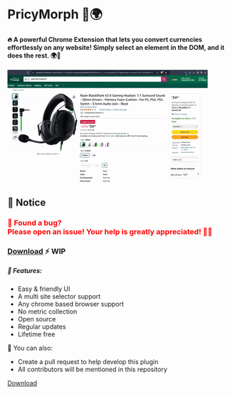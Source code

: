 # PricyMorph 🔄🌍

#### 🔥 A powerful Chrome Extension that lets you convert currencies effortlessly on any website! Simply select an element in the DOM, and it does the rest. 🌍💱

![Demo](assets/img/demo.gif)

## 📢 Notice
### <span style="color:red">🐞 Found a bug? <br> Please open an issue! Your help is greatly appreciated! 🙏🔧</span>

### [Download](https://github.com/AydievMansur/price_parse_chrome/archive/master.zip) ⚡️ **WIP**

##### 🚀 Features:

- Easy & friendly UI
- A multi site selector support
- Any chrome based browser support
- No metric collection
- Open source
- Regular updates
- Lifetime free


🙌 You can also:

- Create a pull request to help develop this plugin
- All contributors will be mentioned in this repository

[Download](https://github.com/AydievMansur/price_parse_chrome/archive/master.zip)
